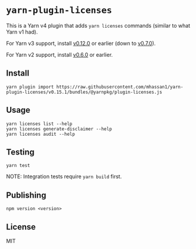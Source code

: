 # `yarn-plugin-licenses`

This is a Yarn v4 plugin that adds `yarn licenses` commands (similar to what Yarn v1 had).

For Yarn v3 support, install [v0.12.0](https://github.com/mhassan1/yarn-plugin-licenses/tree/v0.12.0) or earlier
(down to [v0.7.0](https://github.com/mhassan1/yarn-plugin-licenses/tree/v0.7.0)).

For Yarn v2 support, install [v0.6.0](https://github.com/mhassan1/yarn-plugin-licenses/tree/v0.6.0) or earlier.

## Install

```
yarn plugin import https://raw.githubusercontent.com/mhassan1/yarn-plugin-licenses/v0.15.1/bundles/@yarnpkg/plugin-licenses.js
```

## Usage

```shell script
yarn licenses list --help
yarn licenses generate-disclaimer --help
yarn licenses audit --help
```

## Testing

`yarn test`

NOTE: Integration tests require `yarn build` first.

## Publishing

`npm version <version>`

## License

MIT
